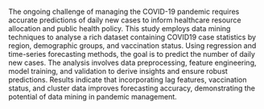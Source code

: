 The ongoing challenge of managing the
COVID-19 pandemic requires accurate predictions of
daily new cases to inform healthcare resource allocation
and public health policy. This study employs data mining
techniques to analyse a rich dataset containing COVID19 case statistics by region, demographic groups, and
vaccination status. Using regression and time-series
forecasting methods, the goal is to predict the number of
daily new cases. The analysis involves data
preprocessing, feature engineering, model training, and
validation to derive insights and ensure robust
predictions. Results indicate that incorporating lag
features, vaccination status, and cluster data improves
forecasting accuracy, demonstrating the potential of data
mining in pandemic management.
